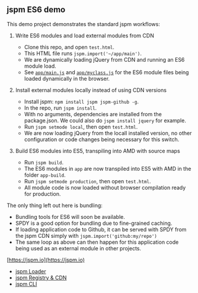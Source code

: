 jspm ES6 demo
---

This demo project demonstrates the standard jspm workflows:

1. Write ES6 modules and load external modules from CDN
   * Clone this repo, and open `test.html`.
   * This HTML file runs `jspm.import('~/app/main')`.
   * We are dynamically loading jQuery from CDN and running an ES6 module load.
   * See [`app/main.js`](https://github.com/jspm/demo-es6/blob/master/app/main.js) and [`app/myclass.js`](https://github.com/jspm/demo-es6/blob/master/app/my-class.js) for the ES6 module files being loaded dynamically in the browser.

2. Install external modules locally instead of using CDN versions
   * Install jspm: `npm install jspm jspm-github -g`.
   * In the repo, run `jspm install`.
   * With no arguments, dependencies are installed from the package.json. We could also do `jspm install jquery` for example.
   * Run `jspm setmode local`, then open `test.html`.
   * We are now loading jQuery from the locall installed version, no other configuration or code changes being necessary for this switch.

3. Build ES6 modules into ES5, transpiling into AMD with source maps
   * Run `jspm build`.
   * The ES6 modules in `app` are now transpiled into ES5 with AMD in the folder `app-build`.
   * Run `jspm setmode production`, then open `test.html`.
   * All module code is now loaded without browser compilation ready for production.

The only thing left out here is bundling:
* Bundling tools for ES6 will soon be available.
* SPDY is a good option for bundling due to fine-grained caching.
* If loading application code to Github, it can be served with SPDY from the jspm CDN simply with `jspm.import('github:my/repo')`
* The same loop as above can then happen for this application code being used as an external module in other projects.

[https://jspm.io](https://jspm.io)
* [jspm Loader](https://github.com/jspm/jspm-loader)
* [jspm Registry & CDN](https://github.com/jspm/registry)
* [jspm CLI](https://github.com/jspm/jspm-cli)
